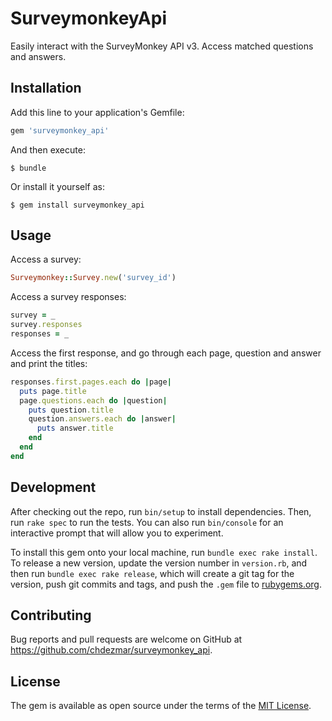 # SurveymonkeyApi

Easily interact with the SurveyMonkey API v3. Access matched questions and answers.


## Installation

Add this line to your application's Gemfile:

```ruby
gem 'surveymonkey_api'
```

And then execute:

    $ bundle

Or install it yourself as:

    $ gem install surveymonkey_api

## Usage

Access a survey:
```ruby
Surveymonkey::Survey.new('survey_id')
```

Access a survey responses:
```ruby
survey = _
survey.responses
responses = _
```

Access the first response, and go through each page, question and answer and print the titles:
```ruby
responses.first.pages.each do |page|
  puts page.title
  page.questions.each do |question|
    puts question.title
    question.answers.each do |answer|
      puts answer.title
    end
  end
end
```

## Development

After checking out the repo, run `bin/setup` to install dependencies. Then, run `rake spec` to run the tests. You can also run `bin/console` for an interactive prompt that will allow you to experiment.

To install this gem onto your local machine, run `bundle exec rake install`. To release a new version, update the version number in `version.rb`, and then run `bundle exec rake release`, which will create a git tag for the version, push git commits and tags, and push the `.gem` file to [rubygems.org](https://rubygems.org).

## Contributing

Bug reports and pull requests are welcome on GitHub at https://github.com/chdezmar/surveymonkey_api.

## License

The gem is available as open source under the terms of the [MIT License](https://opensource.org/licenses/MIT).
